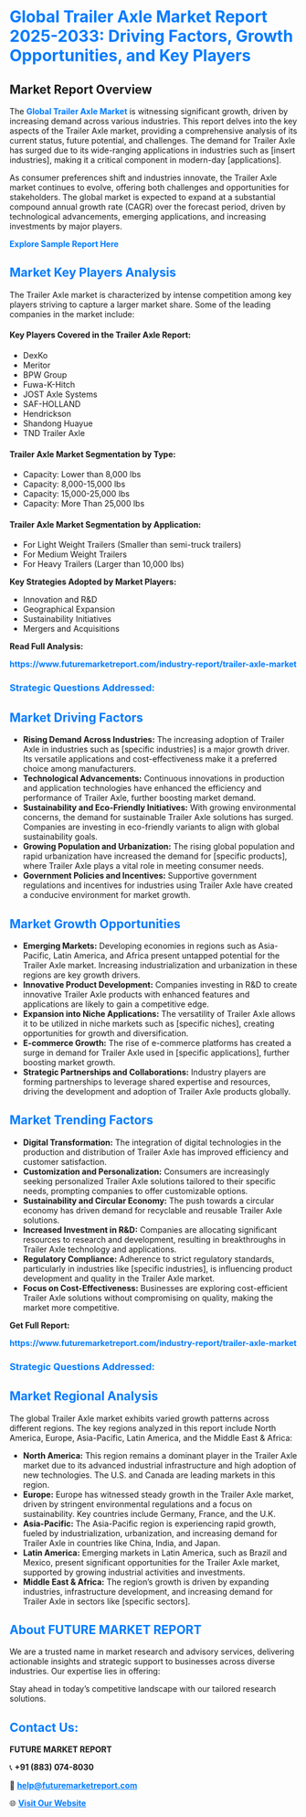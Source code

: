 <h1 style="color: #007BFF;">Global Trailer Axle Market Report 2025-2033: Driving Factors, Growth Opportunities, and Key Players</h1>

<section id="overview">
<h2>Market Report Overview</h2>
<p>The <a href="https://www.futuremarketreport.com/industry-report/trailer-axle-market" style="color: #007BFF; text-decoration: none;"><strong>Global Trailer Axle Market</strong></a> is witnessing significant growth, driven by increasing demand across various industries. This report delves into the key aspects of the Trailer Axle market, providing a comprehensive analysis of its current status, future potential, and challenges. The demand for Trailer Axle has surged due to its wide-ranging applications in industries such as [insert industries], making it a critical component in modern-day [applications].</p>
<p>As consumer preferences shift and industries innovate, the Trailer Axle market continues to evolve, offering both challenges and opportunities for stakeholders. The global market is expected to expand at a substantial compound annual growth rate (CAGR) over the forecast period, driven by technological advancements, emerging applications, and increasing investments by major players.</p>
</section>

<section id="overview">
<p><a href="https://www.futuremarketreport.com/request-sample/reportId=87442" style="color: #007BFF; text-decoration: none;"><strong>Explore Sample Report Here</strong></a></p>
</section>

<section id="key-players">
<h2 style="color: #007BFF;">Market Key Players Analysis</h2>
<p>The Trailer Axle market is characterized by intense competition among key players striving to capture a larger market share. Some of the leading companies in the market include:</p>
<h4>Key Players Covered in the Trailer Axle Report:</h4>
<ul><li>DexKo</li><li>Meritor</li><li>BPW Group</li><li>Fuwa-K-Hitch</li><li>JOST Axle Systems</li><li>SAF-HOLLAND</li><li>Hendrickson</li><li>Shandong Huayue</li><li>TND Trailer Axle</li></ul>
<h4>Trailer Axle Market Segmentation by Type:</h4>
<ul><li>Capacity: Lower than 8,000 lbs</li><li>Capacity: 8,000-15,000 lbs</li><li>Capacity: 15,000-25,000 lbs</li><li>Capacity: More Than 25,000 lbs</li></ul>

<h4>Trailer Axle Market Segmentation by Application:</h4>
<ul><li>For Light Weight Trailers (Smaller than semi-truck trailers)</li><li>For Medium Weight Trailers</li><li>For Heavy Trailers (Larger than 10,000 lbs)</li></ul>
<p><strong>Key Strategies Adopted by Market Players:</strong></p>
<ul>
<li>Innovation and R&D</li>
<li>Geographical Expansion</li>
<li>Sustainability Initiatives</li>
<li>Mergers and Acquisitions</li>
</ul>
</section>

<section>
<p><strong>Read Full Analysis: </strong></p><a href="https://www.futuremarketreport.com/industry-report/trailer-axle-market" style="color: #007BFF; text-decoration: none;"><strong>https://www.futuremarketreport.com/industry-report/trailer-axle-market</strong></a>
<h3 style="color: #007BFF;">Strategic Questions Addressed:</h3>
</section>

<section id="driving-factors">
<h2 style="color: #007BFF;">Market Driving Factors</h2>
<ul>
<li><strong>Rising Demand Across Industries:</strong> The increasing adoption of Trailer Axle in industries such as [specific industries] is a major growth driver. Its versatile applications and cost-effectiveness make it a preferred choice among manufacturers.</li>
<li><strong>Technological Advancements:</strong> Continuous innovations in production and application technologies have enhanced the efficiency and performance of Trailer Axle, further boosting market demand.</li>
<li><strong>Sustainability and Eco-Friendly Initiatives:</strong> With growing environmental concerns, the demand for sustainable Trailer Axle solutions has surged. Companies are investing in eco-friendly variants to align with global sustainability goals.</li>
<li><strong>Growing Population and Urbanization:</strong> The rising global population and rapid urbanization have increased the demand for [specific products], where Trailer Axle plays a vital role in meeting consumer needs.</li>
<li><strong>Government Policies and Incentives:</strong> Supportive government regulations and incentives for industries using Trailer Axle have created a conducive environment for market growth.</li>
</ul>
</section>

<section id="growth-opportunities">
<h2 style="color: #007BFF;">Market Growth Opportunities</h2>
<ul>
<li><strong>Emerging Markets:</strong> Developing economies in regions such as Asia-Pacific, Latin America, and Africa present untapped potential for the Trailer Axle market. Increasing industrialization and urbanization in these regions are key growth drivers.</li>
<li><strong>Innovative Product Development:</strong> Companies investing in R&D to create innovative Trailer Axle products with enhanced features and applications are likely to gain a competitive edge.</li>
<li><strong>Expansion into Niche Applications:</strong> The versatility of Trailer Axle allows it to be utilized in niche markets such as [specific niches], creating opportunities for growth and diversification.</li>
<li><strong>E-commerce Growth:</strong> The rise of e-commerce platforms has created a surge in demand for Trailer Axle used in [specific applications], further boosting market growth.</li>
<li><strong>Strategic Partnerships and Collaborations:</strong> Industry players are forming partnerships to leverage shared expertise and resources, driving the development and adoption of Trailer Axle products globally.</li>
</ul>
</section>

<section id="trending-factors">
<h2 style="color: #007BFF;">Market Trending Factors</h2>
<ul>
<li><strong>Digital Transformation:</strong> The integration of digital technologies in the production and distribution of Trailer Axle has improved efficiency and customer satisfaction.</li>
<li><strong>Customization and Personalization:</strong> Consumers are increasingly seeking personalized Trailer Axle solutions tailored to their specific needs, prompting companies to offer customizable options.</li>
<li><strong>Sustainability and Circular Economy:</strong> The push towards a circular economy has driven demand for recyclable and reusable Trailer Axle solutions.</li>
<li><strong>Increased Investment in R&D:</strong> Companies are allocating significant resources to research and development, resulting in breakthroughs in Trailer Axle technology and applications.</li>
<li><strong>Regulatory Compliance:</strong> Adherence to strict regulatory standards, particularly in industries like [specific industries], is influencing product development and quality in the Trailer Axle market.</li>
<li><strong>Focus on Cost-Effectiveness:</strong> Businesses are exploring cost-efficient Trailer Axle solutions without compromising on quality, making the market more competitive.</li>
</ul>
</section>

<section>
<p><strong>Get Full Report: </strong></p><a href="https://www.futuremarketreport.com/industry-report/trailer-axle-market" style="color: #007BFF; text-decoration: none;"><strong>https://www.futuremarketreport.com/industry-report/trailer-axle-market</strong></a>
<h3 style="color: #007BFF;">Strategic Questions Addressed:</h3>
</section>


<section id="regional-analysis">
<h2 style="color: #007BFF;">Market Regional Analysis</h2>
<p>The global Trailer Axle market exhibits varied growth patterns across different regions. The key regions analyzed in this report include North America, Europe, Asia-Pacific, Latin America, and the Middle East & Africa:</p>
<ul>
<li><strong>North America:</strong> This region remains a dominant player in the Trailer Axle market due to its advanced industrial infrastructure and high adoption of new technologies. The U.S. and Canada are leading markets in this region.</li>
<li><strong>Europe:</strong> Europe has witnessed steady growth in the Trailer Axle market, driven by stringent environmental regulations and a focus on sustainability. Key countries include Germany, France, and the U.K.</li>
<li><strong>Asia-Pacific:</strong> The Asia-Pacific region is experiencing rapid growth, fueled by industrialization, urbanization, and increasing demand for Trailer Axle in countries like China, India, and Japan.</li>
<li><strong>Latin America:</strong> Emerging markets in Latin America, such as Brazil and Mexico, present significant opportunities for the Trailer Axle market, supported by growing industrial activities and investments.</li>
<li><strong>Middle East & Africa:</strong> The region’s growth is driven by expanding industries, infrastructure development, and increasing demand for Trailer Axle in sectors like [specific sectors].</li>
</ul>
</section>

<footer>
<h2 style="color: #007BFF;">About FUTURE MARKET REPORT</h2>
<p>We are a trusted name in market research and advisory services, delivering actionable insights and strategic support to businesses across diverse industries. Our expertise lies in offering:</p>

<p>Stay ahead in today’s competitive landscape with our tailored research solutions.</p>

<h2 style="color: #007BFF;">Contact Us:</h2>
<p><strong>FUTURE MARKET REPORT</strong></p>
<p>📞 <strong>+91 (883) 074-8030</strong></p>
<p>📧 <strong><a href="mailto:help@futuremarketreport.com" style="color: #007BFF;">help@futuremarketreport.com</a></strong></p>
<p>🌐 <strong><a href="https://www.futuremarketreport.com/" style="color: #007BFF;">Visit Our Website</a></strong></p>
</footer>